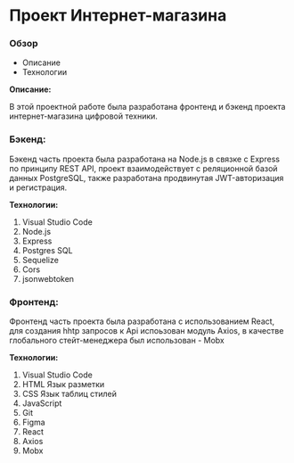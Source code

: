 # Проект Интернет-магазина

### Обзор

* Описание
* Технологии

**Описание:**

В этой проектной работе была разработана фронтенд и бэкенд проекта интернет-магазина цифровой техники.

### Бэкенд:

Бэкенд часть проекта была разработана на Node.js в связке с Express по принципу REST API, проект взаимодействует
с реляционной базой данных PostgreSQL, также разработана продвинутая JWT-авторизация и регистрация.

**Технологии:**

1. Visual Studio Code
2. Node.js
3. Express
4. Postgres SQL
5. Sequelize
6. Cors
7. jsonwebtoken

### Фронтенд:

Фронтенд часть проекта была разработана с использованием React, для создания hhtp запросов к Api испоьзован модуль Axios,
в качестве глобального стейт-менеджера был использован - Mobx

**Технологии:**

1. Visual Studio Code
2. HTML Язык разметки
3. CSS Язык таблиц стилей
4. JavaScript
5. Git
6. Figma
7. React
8. Axios
9. Mobx